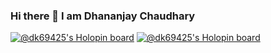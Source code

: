 ### Hi there 👋 I am Dhananjay Chaudhary
[![@dk69425's Holopin board](https://holopin.me/dk69425)](https://holopin.io/@dk69425)
[![@dk69425's Holopin board](https://holopin.me/dk69425)](https://holopin.io/@dk69425)


<!--
**dhananjay425/dhananjay425** is a ✨ _special_ ✨ repository because its `README.md` (this file) appears on your GitHub profile.

Here are some ideas to get you started:

- 🔭 I’m currently working on ...
- 🌱 I’m currently learning ...
- 👯 I’m looking to collaborate on ...
- 🤔 I’m looking for help with ...
- 💬 Ask me about ...
- 📫 How to reach me: ...
- 😄 Pronouns: ...
- ⚡ Fun fact: ...
-->
